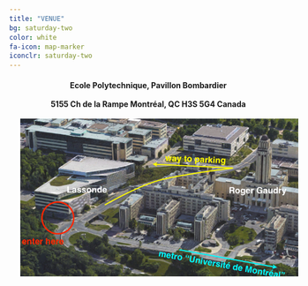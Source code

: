 ```yaml
---
title: "VENUE"
bg: saturday-two
color: white
fa-icon: map-marker
iconclr: saturday-two
---
```



<center><h4>Ecole Polytechnique, Pavillon Bombardier
<br><br>
5155 Ch de la Rampe
Montréal, QC H3S 5G4
Canada</h4></center>

<img src="/img/venue.png" class="center" style="padding-left:4%">
